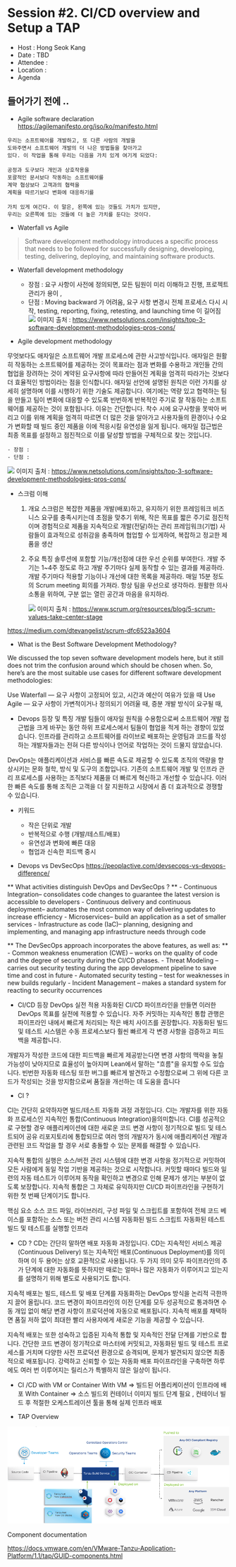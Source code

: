 # **Session #2. CI/CD overview and Setup a TAP**
- Host : Hong Seok Kang
- Date : TBD
- Attendee : 
- Location : 
- Agenda
## **들어가기 전에 ..**

- Agile software declaration
https://agilemanifesto.org/iso/ko/manifesto.html 

```
우리는 소프트웨어를 개발하고, 또 다른 사람의 개발을
도와주면서 소프트웨어 개발의 더 나은 방법들을 찾아가고
있다. 이 작업을 통해 우리는 다음을 가치 있게 여기게 되었다:

공정과 도구보다 개인과 상호작용을
포괄적인 문서보다 작동하는 소프트웨어를
계약 협상보다 고객과의 협력을
계획을 따르기보다 변화에 대응하기를

가치 있게 여긴다. 이 말은, 왼쪽에 있는 것들도 가치가 있지만,
우리는 오른쪽에 있는 것들에 더 높은 가치를 둔다는 것이다.
```

- Waterfall vs Agile

> Software development methodology introduces a specific process that needs to be followed for successfully designing, developing, testing, delivering, deploying, and maintaining software products. 

- Waterfall development methodology

    - 장점 : 요구 사항이 사전에 정의되면, 모든 팀원이 미리 이해하고 진행, 프로젝트 관리가 용이 , 
    - 단점 : Moving backward 가 어려움, 요구 사항 변경시 전체 프로세스 다시 시작, testing, reporting, fixing, retesting, and launching time 이 길어짐
![](https://www.netsolutions.com/insights/wp-content/uploads/2021/02/waterfall-workflow-software-development-models.jpg)
이미지 출처 : https://www.netsolutions.com/insights/top-3-software-development-methodologies-pros-cons/ 


- Agile development methodology

무엇보다도 애자일은 소프트웨어 개발 프로세스에 관한 사고방식입니다. 애자일은 원활히 작동하는 소프트웨어를 제공하는 것이 목표라는 점과 변화를 수용하고 개인들 간의 협업을 장려하는 것이 계약된 요구사항에 따라 만들어진 계획을 엄격히 따라가는 것보다 더 효율적인 방법이라는 점을 인식합니다.
애자일 선언에 설명된 원칙은 이런 가치를 상세히 설명하며 이를 시행하기 위한 기술도 제공합니다. 여기에는 역량 있고 협력하는 팀을 만들고 팀이 변화에 대응할 수 있도록 빈번하게 반복적인 주기로 잘 작동하는 소프트웨어를 제공하는 것이 포함됩니다.
이유는 간단합니다. 착수 시에 요구사항을 못박아 버리고 이를 위해 계획을 엄격히 따르면 더 많은 것을 알아가고 사용자들의 환경이나 수요가 변화할 때 빌드 중인 제품을 이에 적응시킬 유연성을 잃게 됩니다. 애자일 접근법은 최종 목표를 설정하고 점진적으로 이를 달성할 방법을 구체적으로 찾는 것입니다.

    - 장점 : 
    - 단점 : 
![](https://www.netsolutions.com/insights/wp-content/uploads/2021/02/agile-development-process-flow-software-development-models.jpg)
이미지 출처 : https://www.netsolutions.com/insights/top-3-software-development-methodologies-pros-cons/ 

- 스크럼 이해
    1. 개요
        스크럼은 복잡한 제품을 개발(배포)하고, 유지하기 위한 프레임워크 
        비즈니스 요구를 충족시키는데 초점을 맞추기 위해, 작은 목표를 짧은 주기로 점진적이며 경험적으로 제품을 지속적으로 개발(전달)하는 관리 프레임워크(기법)
        사람들이 효과적으로 성취감을 충족하며 협업할 수 있게하여, 복잡하고 정교한 제품을 생산

    2. 주요 특징
        솔루션에 포함할 기능/개선점에 대한 우선 순위를 부여한다.
        개발 주기는 1~4주 정도로 하고 개발 주기마다 실제 동작할 수 있는 결과를 제공하라.
        개발 주기마다 적용할 기능이나 개선에 대한 목록을 제공하라.
        매일 15분 정도의 Scrum meeting 회의를 가져라.
        항상 팀을 우선으로 생각하라.
        원활한 의사소통을 위하여, 구분 없는 열린 공간과 마음을 유지하라.

        ![](https://miro.medium.com/max/1400/0*cvH1Bc3PjXcDG5oP.png)
        이미지 출처 : https://www.scrum.org/resources/blog/5-scrum-values-take-center-stage 

https://medium.com/dtevangelist/scrum-dfc6523a3604 

- What is the Best Software Development Methodology?

We discussed the top seven software development models here, but it still does not trim the confusion around which should be chosen when. So, here’s are the most suitable use cases for different software development methodologies:

Use Waterfall — 요구 사항이 고정되어 있고, 시간과 예산이 여유가 있을 때 
Use Agile — 요구 사항이 가변적이거나 정의되기 어려울 때, 증분 개발 방식이 요구될 때, 

- Devops 등장 및 특징
개발 팀들이 애자일 원칙을 수용함으로써 소프트웨어 개발 접근법을 크게 바꾸는 동안 하위 프로세스에서 팀들이 협업을 적게 하는 경향이 있었습니다. 인프라를 관리하고 소프트웨어를 라이브로 배포하는 운영팀과 코드를 작성하는 개발자들과는 전혀 다른 방식이나 언어로 작업하는 것이 드물지 않았습니다.

DevOps는 애플리케이션과 서비스를 빠른 속도로 제공할 수 있도록 조직의 역량을 향상시키는 문화 철학, 방식 및 도구의 조합입니다. 기존의 소프트웨어 개발 및 인프라 관리 프로세스를 사용하는 조직보다 제품을 더 빠르게 혁신하고 개선할 수 있습니다. 이러한 빠른 속도를 통해 조직은 고객을 더 잘 지원하고 시장에서 좀 더 효과적으로 경쟁할 수 있습니다.

- 키워드
    - 작은 단위로 개발
    - 반복적으로 수행 (개발/테스트/배포)
    - 유연성과 변화에 빠른 대응
    - 협업과 신속한 피드백 중시


- Devops vs DevSecOps
https://peoplactive.com/devsecops-vs-devops-difference/ 

** What activities distinguish DevOps and DevSecOps ? **
    - Continuous Integration– consolidates code changes to guarantee the latest version is accessible to developers
    - Continuous delivery and continuous deployment– automates the most common way of delivering updates to increase efficiency
    - Microservices– build an application as a set of smaller services
    - Infrastructure as code (IaC)– planning, designing and implementing, and managing app infrastructure needs through code

** The DevSecOps approach incorporates the above features, as well as: **
    - Common weakness enumeration (CWE) – works on the quality of code and the degree of security during the CI/CD phases.
    - Threat Modeling – carries out security testing during the app development pipeline to save time and cost in future
    - Automated security testing – test for weaknesses in new builds regularly
    - Incident Management – makes a standard system for reacting to security occurrences

- CI/CD 등장
DevOps 실전 적용
자동화된 CI/CD 파이프라인을 만들면 이러한 DevOps 목표를 실전에 적용할 수 있습니다. 자주 커밋하는 지속적인 통합 관행은 파이프라인 내에서 빠르게 처리되는 작은 배치 사이즈를 권장합니다. 자동화된 빌드 및 테스트 시스템은 수동 프로세스보다 훨씬 빠르게 각 변경 사항을 검증하고 피드백을 제공합니다.

개발자가 작성한 코드에 대한 피드백을 빠르게 제공받는다면 변경 사항의 맥락을 놓칠 가능성이 낮아지므로 효율성이 높아지며 Lean에서 말하는 "흐름"을 유지할 수도 있습니다. 빈번한 자동화 테스팅 또한 버그를 빠르게 발견하고 수정함으로써 그 위에 다른 코드가 작성되는 것을 방지함으로써 품질을 개선하는 데 도움을 줍니다

- CI ? 

CI는 간단히 요약하자면 빌드/테스트 자동화 과정 과정입니다. CI는 개발자를 위한 자동화 프로세스인 지속적인 통합(Continuous Integration)을의미합니다. CI를 성공적으로 구현할 경우 애플리케이션에 대한 새로운 코드 변경 사항이 정기적으로 빌드 및 테스트되어 공유 리포지토리에 통합되므로 여러 명의 개발자가 동시에 애플리케이션 개발과 관련된 코드 작업을 할 경우 서로 충돌할 수 있는 문제를 해결할 수 있습니다.

지속적 통합의 실행은 소스/버전 관리 시스템에 대한 변경 사항을 정기적으로 커밋하여 모든 사람에게 동일 작업 기반을 제공하는 것으로 시작합니다. 커밋할 때마다 빌드와 일련의 자동 테스트가 이루어져 동작을 확인하고 변경으로 인해 문제가 생기는 부분이 없도록 보장합니다. 지속적 통합은 그 자체로 유익하지만 CI/CD 파이프라인을 구현하기 위한 첫 번째 단계이기도 합니다.

핵심 요소
    소스 코드 파일, 라이브러리, 구성 파일 및 스크립트를 포함하여 전체 코드 베이스를 포함하는 소스 또는 버전 관리 시스템
    자동화된 빌드 스크립트
    자동화된 테스트
    빌드 및 테스트를 실행할 인프라

- CD ? 
CD는 간단히 말하면 배포 자동화 과정입니다. CD는 지속적인 서비스 제공(Continuous Delivery) 또는 지속적인 배포(Continuous Deployment)를 의미하며 이 두 용어는 상호 교환적으로 사용됩니다. 두 가지 의미 모두 파이프라인의 추가 단계에 대한 자동화를 뜻하지만 때로는 얼마나 많은 자동화가 이루어지고 있는지를 설명하기 위해 별도로 사용되기도 합니다.

지속적 배포는 빌드, 테스트 및 배포 단계를 자동화하는 DevOps 방식을 논리적 극한까지 끌어 올립니다. 코드 변경이 파이프라인의 이전 단계를 모두 성공적으로 통과하면 수동 개입 없이 해당 변경 사항이 프로덕션에 자동으로 배포됩니다. 지속적 배포를 채택하면 품질 저하 없이 최대한 빨리 사용자에게 새로운 기능을 제공할 수 있습니다.

지속적 배포는 또한 성숙하고 입증된 지속적 통합 및 지속적인 전달 단계를 기반으로 합니다. 간단한 코드 변경이 정기적으로 마스터에 커밋되고, 자동화된 빌드 및 테스트 프로세스를 거치며 다양한 사전 프로덕션 환경으로 승격되며, 문제가 발견되지 않으면 최종적으로 배포됩니다. 강력하고 신뢰할 수 있는 자동화 배포 파이프라인을 구축하면 하루에도 여러 번 이루어지는 릴리스가 특별하지 않은 일상이 됩니다.

- CI /CD  with VM or Container
With VM => 빌드된 어플리케이션이 인프라에 배포
With Container => 소스 빌드외  컨테이너 이미지 빌드 단계 필요 , 컨테이너 빌드 후 적절한 오케스트레이션 툴을 통해 실제 인프라 배포 



- TAP Overview

![TAP overview 1](./Images/CICD-Tanzu.png)

Component documentation

https://docs.vmware.com/en/VMware-Tanzu-Application-Platform/1.1/tap/GUID-components.html 
